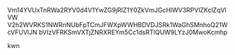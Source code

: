 Vm14YVUxTnRWa2RYV0d4V1YwZG9jRlZ1Y0ZkVmJGcHlWV3RPVlZKclZqVlVW
V2h2WVRKS1NWRnNUbFpTCmJFWXpWWHBDVDJSRk1WaGhSMnhoQ21WcVFUVlJN
bVIzVFRKSmVXTjZNRXREYm5Cc1dsRTlQUW9LYzJ0MwoKcmhp

kwn